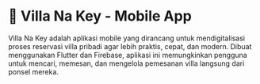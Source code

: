 # 🏡 Villa Na Key - Mobile App

Villa Na Key adalah aplikasi mobile yang dirancang untuk mendigitalisasi proses reservasi villa pribadi agar lebih praktis, cepat, dan modern. Dibuat menggunakan Flutter dan Firebase, aplikasi ini memungkinkan pengguna untuk mencari, memesan, dan mengelola pemesanan villa langsung dari ponsel mereka.
